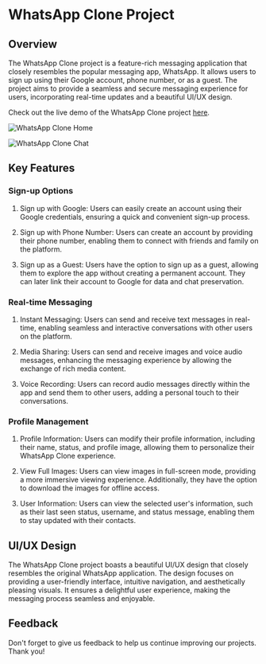 # WhatsApp Clone Project

## Overview

The WhatsApp Clone project is a feature-rich messaging application that closely resembles the popular messaging app, WhatsApp. It allows users to sign up using their Google account, phone number, or as a guest. The project aims to provide a seamless and secure messaging experience for users, incorporating real-time updates and a beautiful UI/UX design.

Check out the live demo of the WhatsApp Clone project <a href="https://whatesapp.vercel.app/" target="_blank">here</a>.


![WhatsApp Clone Home](https://firebasestorage.googleapis.com/v0/b/whatsapp-clone-b5e50.appspot.com/o/custome%2Fhome.png?alt=media&token=1dad4823-e22e-4cdb-aff4-5111f328bd18)

![WhatsApp Clone Chat](https://firebasestorage.googleapis.com/v0/b/whatsapp-clone-b5e50.appspot.com/o/custome%2Fchat.png?alt=media&token=44370540-b403-4459-b691-d5e5335610bd)

## Key Features

### Sign-up Options

1. Sign up with Google: Users can easily create an account using their Google credentials, ensuring a quick and convenient sign-up process.

2. Sign up with Phone Number: Users can create an account by providing their phone number, enabling them to connect with friends and family on the platform.

3. Sign up as a Guest: Users have the option to sign up as a guest, allowing them to explore the app without creating a permanent account. They can later link their account to Google for data and chat preservation.

### Real-time Messaging

1. Instant Messaging: Users can send and receive text messages in real-time, enabling seamless and interactive conversations with other users on the platform.

2. Media Sharing: Users can send and receive images and voice audio messages, enhancing the messaging experience by allowing the exchange of rich media content.

3. Voice Recording: Users can record audio messages directly within the app and send them to other users, adding a personal touch to their conversations.

### Profile Management

1. Profile Information: Users can modify their profile information, including their name, status, and profile image, allowing them to personalize their WhatsApp Clone experience.

2. View Full Images: Users can view images in full-screen mode, providing a more immersive viewing experience. Additionally, they have the option to download the images for offline access.

3. User Information: Users can view the selected user's information, such as their last seen status, username, and status message, enabling them to stay updated with their contacts.

## UI/UX Design

The WhatsApp Clone project boasts a beautiful UI/UX design that closely resembles the original WhatsApp application. The design focuses on providing a user-friendly interface, intuitive navigation, and aesthetically pleasing visuals. It ensures a delightful user experience, making the messaging process seamless and enjoyable.

## Feedback

Don't forget to give us feedback to help us continue improving our projects. Thank you!
